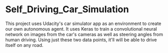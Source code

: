 # Self_Driving_Car_Simulation
This project uses Udacity's car simulator app as an environment to create our own autonomous agent. It uses Keras to train a convolutional neural network on images from the car's cameras as well as steering angles from human driving. Using just these two data points, it'll will be able to drive itself on any road. 
